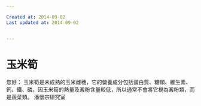 ```yaml
---

Created at: 2014-09-02
Last updated at: 2014-09-02


---
```


# 玉米筍


您好：  玉米筍是未成熟的玉米雌穗，它的營養成分包括蛋白質、糖類、維生素、鈣、鐵、磷，因玉米筍的熱量及澱粉含量較低，所以通常不會將它視為澱粉類，而是蔬菜類。  潘懷宗研究室

